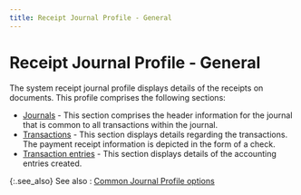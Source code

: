 ```yaml
---
title: Receipt Journal Profile - General
---
```


# Receipt Journal Profile - General


The system receipt journal profile displays details of the receipts on documents. This profile comprises the following sections:

- [Journals]({{site.acc_baseurl}}/misc/journals_manrptjrnl.html) - This section comprises the header information for the journal that is common to all transactions within the journal.
- [Transactions]({{site.acc_baseurl}}/misc/transactions_manrptjrnl.html) - This section displays details regarding the transactions. The payment receipt information is depicted in the form of a check.
- [Transaction entries]({{site.acc_baseurl}}/misc/transaction_entries_manrptjrnl.html) - This section displays details of the accounting entries created.



{:.see_also}
See also
: [Common Journal Profile options]({{site.acc_baseurl}}/purchasing/purchasing-through-documents/system-purchase-journals/common_journal_profile_options.html)

